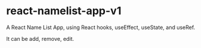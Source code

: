 # react-namelist-app-v1

A React Name List App, using React hooks, useEffect, useState, and useRef. 

It can be add, remove, edit.

